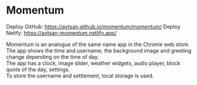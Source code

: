 # Momentum

Deploy GitHub: https://aytsan.github.io/momentum/momentum/
Deploy Netify: https://aytsan-momentum.netlify.app/

Momentum is an analogue of the same name app in the Chrome web store.  
The app shows the time and username; the background image and greeting change depending on the time of day.  
The app has a clock, image slider, weather widgets, audio player, block quote of the day, settings.  
To store the username and settlement, local storage is used.  
